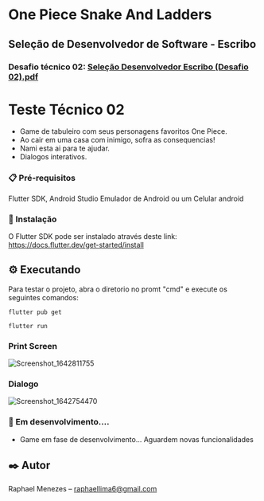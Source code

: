 ﻿# One Piece Snake And Ladders 

## Seleção de Desenvolvedor de Software - Escribo
### Desafio técnico 02: [Seleção Desenvolvedor Escribo (Desafio 02).pdf](https://github.com/Raphahf6/game_snakes_and_ladders/files/7910822/Selecao.Desenvolvedor.Escribo.Desafio.02.pdf)

# Teste Técnico 02

- Game de tabuleiro com seus personagens favoritos One Piece.
- Ao cair em uma casa com inimigo, sofra as consequencias!
- Nami esta ai para te ajudar.
- Dialogos interativos.

### 📋 Pré-requisitos
Flutter SDK, Android Studio Emulador de Android ou um Celular android 

### 🔧 Instalação
O Flutter SDK pode ser instalado através deste link: https://docs.flutter.dev/get-started/install

## ⚙️ Executando
Para testar o projeto, abra o diretorio no promt "cmd" e execute os seguintes comandos: 

```
flutter pub get
```

```
flutter run
```
### Print Screen
![Screenshot_1642811755](https://user-images.githubusercontent.com/39925526/150617271-0a13cf24-de14-4f98-9dcc-46784ef60b54.png)


### Dialogo
![Screenshot_1642754470](https://user-images.githubusercontent.com/39925526/150494705-0195eac3-6e0e-4043-a7a9-e14d5c88f3dc.png)


### 🔧 Em desenvolvimento....
- Game em fase de desenvolvimento... Aguardem novas funcionalidades


## ✒️ Autor
Raphael Menezes – raphaellima6@gmail.com


